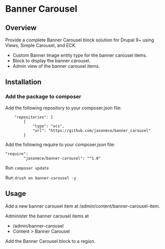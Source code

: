 # Banner Carousel

## Overview

Provide a complete Banner Carousel block solution for Drupal 9+ using Views, Simple Carousel, and ECK.  

- Custom Banner Image entity type for the banner carousel items.
- Block to display the banner carousel.
- Admin view of the banner carousel items.

## Installation

### Add the package to composer

Add the following repository to your composer.json file:

```
    "repositories": [
        {
            "type": "vcs",
            "url": "https://github.com/jasonmce/banner_carousel"
        }    
```

Add the following require to your composer.json file:

```
"require":
        "jasonmce/banner-carousel": "^1.0"
```

Run `composer update`

Run `drush en banner-carousel -y`

## Usage

Add a new banner carousel item at /admin/content/banner-carousel-item.

Administer the banner carousel items at
- /admin/banner-carousel
- Content > Banner Carousel

Add the Banner Carousel block to a region.

